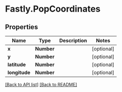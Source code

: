 # Fastly.PopCoordinates

## Properties

Name | Type | Description | Notes
------------ | ------------- | ------------- | -------------
**x** | **Number** |  | [optional] 
**y** | **Number** |  | [optional] 
**latitude** | **Number** |  | [optional] 
**longitude** | **Number** |  | [optional] 


[[Back to API list]](../../README.md#endpoints) [[Back to README]](../../README.md)
